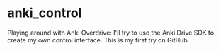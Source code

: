 # anki_control
Playing around with Anki Overdrive:
I'll try to use the Anki Drive SDK to create my own control interface.
This is my first try on GitHub.
